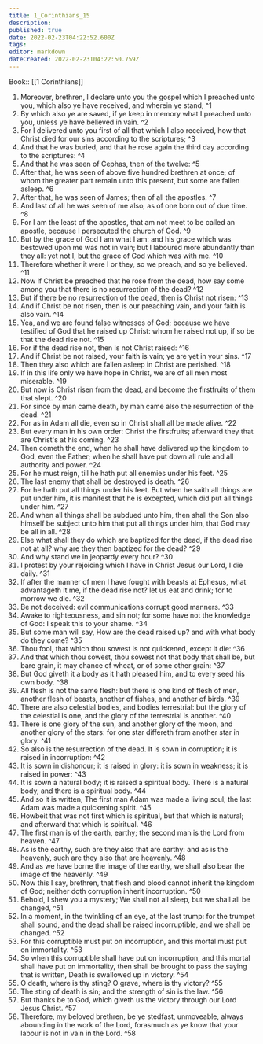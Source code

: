 ```yaml
---
title: 1_Corinthians_15
description: 
published: true
date: 2022-02-23T04:22:52.600Z
tags: 
editor: markdown
dateCreated: 2022-02-23T04:22:50.759Z
---
```


 Book:: [[1 Corinthians]]
 1. Moreover, brethren, I declare unto you the gospel which I preached unto you, which also ye have received, and wherein ye stand; ^1
 2. By which also ye are saved, if ye keep in memory what I preached unto you, unless ye have believed in vain. ^2
 3. For I delivered unto you first of all that which I also received, how that Christ died for our sins according to the scriptures; ^3
 4. And that he was buried, and that he rose again the third day according to the scriptures: ^4
 5. And that he was seen of Cephas, then of the twelve: ^5
 6. After that, he was seen of above five hundred brethren at once; of whom the greater part remain unto this present, but some are fallen asleep. ^6
 7. After that, he was seen of James; then of all the apostles. ^7
 8. And last of all he was seen of me also, as of one born out of due time. ^8
 9. For I am the least of the apostles, that am not meet to be called an apostle, because I persecuted the church of God. ^9
 10. But by the grace of God I am what I am: and his grace which was bestowed upon me was not in vain; but I laboured more abundantly than they all: yet not I, but the grace of God which was with me. ^10
 11. Therefore whether it were I or they, so we preach, and so ye believed. ^11
 12. Now if Christ be preached that he rose from the dead, how say some among you that there is no resurrection of the dead? ^12
 13. But if there be no resurrection of the dead, then is Christ not risen: ^13
 14. And if Christ be not risen, then is our preaching vain, and your faith is also vain. ^14
 15. Yea, and we are found false witnesses of God; because we have testified of God that he raised up Christ: whom he raised not up, if so be that the dead rise not. ^15
 16. For if the dead rise not, then is not Christ raised: ^16
 17. And if Christ be not raised, your faith is vain; ye are yet in your sins. ^17
 18. Then they also which are fallen asleep in Christ are perished. ^18
 19. If in this life only we have hope in Christ, we are of all men most miserable. ^19
 20. But now is Christ risen from the dead, and become the firstfruits of them that slept. ^20
 21. For since by man came death, by man came also the resurrection of the dead. ^21
 22. For as in Adam all die, even so in Christ shall all be made alive. ^22
 23. But every man in his own order: Christ the firstfruits; afterward they that are Christ's at his coming. ^23
 24. Then cometh the end, when he shall have delivered up the kingdom to God, even the Father; when he shall have put down all rule and all authority and power. ^24
 25. For he must reign, till he hath put all enemies under his feet. ^25
 26. The last enemy that shall be destroyed is death. ^26
 27. For he hath put all things under his feet. But when he saith all things are put under him, it is manifest that he is excepted, which did put all things under him. ^27
 28. And when all things shall be subdued unto him, then shall the Son also himself be subject unto him that put all things under him, that God may be all in all. ^28
 29. Else what shall they do which are baptized for the dead, if the dead rise not at all? why are they then baptized for the dead? ^29
 30. And why stand we in jeopardy every hour? ^30
 31. I protest by your rejoicing which I have in Christ Jesus our Lord, I die daily. ^31
 32. If after the manner of men I have fought with beasts at Ephesus, what advantageth it me, if the dead rise not? let us eat and drink; for to morrow we die. ^32
 33. Be not deceived: evil communications corrupt good manners. ^33
 34. Awake to righteousness, and sin not; for some have not the knowledge of God: I speak this to your shame. ^34
 35. But some man will say, How are the dead raised up? and with what body do they come? ^35
 36. Thou fool, that which thou sowest is not quickened, except it die: ^36
 37. And that which thou sowest, thou sowest not that body that shall be, but bare grain, it may chance of wheat, or of some other grain: ^37
 38. But God giveth it a body as it hath pleased him, and to every seed his own body. ^38
 39. All flesh is not the same flesh: but there is one kind of flesh of men, another flesh of beasts, another of fishes, and another of birds. ^39
 40. There are also celestial bodies, and bodies terrestrial: but the glory of the celestial is one, and the glory of the terrestrial is another. ^40
 41. There is one glory of the sun, and another glory of the moon, and another glory of the stars: for one star differeth from another star in glory. ^41
 42. So also is the resurrection of the dead. It is sown in corruption; it is raised in incorruption: ^42
 43. It is sown in dishonour; it is raised in glory: it is sown in weakness; it is raised in power: ^43
 44. It is sown a natural body; it is raised a spiritual body. There is a natural body, and there is a spiritual body. ^44
 45. And so it is written, The first man Adam was made a living soul; the last Adam was made a quickening spirit. ^45
 46. Howbeit that was not first which is spiritual, but that which is natural; and afterward that which is spiritual. ^46
 47. The first man is of the earth, earthy; the second man is the Lord from heaven. ^47
 48. As is the earthy, such are they also that are earthy: and as is the heavenly, such are they also that are heavenly. ^48
 49. And as we have borne the image of the earthy, we shall also bear the image of the heavenly. ^49
 50. Now this I say, brethren, that flesh and blood cannot inherit the kingdom of God; neither doth corruption inherit incorruption. ^50
 51. Behold, I shew you a mystery; We shall not all sleep, but we shall all be changed, ^51
 52. In a moment, in the twinkling of an eye, at the last trump: for the trumpet shall sound, and the dead shall be raised incorruptible, and we shall be changed. ^52
 53. For this corruptible must put on incorruption, and this mortal must put on immortality. ^53
 54. So when this corruptible shall have put on incorruption, and this mortal shall have put on immortality, then shall be brought to pass the saying that is written, Death is swallowed up in victory. ^54
 55. O death, where is thy sting? O grave, where is thy victory? ^55
 56. The sting of death is sin; and the strength of sin is the law. ^56
 57. But thanks be to God, which giveth us the victory through our Lord Jesus Christ. ^57
 58. Therefore, my beloved brethren, be ye stedfast, unmoveable, always abounding in the work of the Lord, forasmuch as ye know that your labour is not in vain in the Lord. ^58
